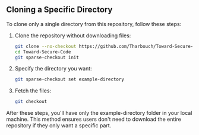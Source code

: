 ## Cloning a Specific Directory

To clone only a single directory from this repository, follow these steps:

1. Clone the repository without downloading files:
   ```bash
   git clone --no-checkout https://github.com/Tharbouch/Toward-Secure-Code.git
   cd Toward-Secure-Code
   git sparse-checkout init
   ```
2. Specify the directory you want:
   
    ```bash
   git sparse-checkout set example-directory
   ```
3. Fetch the files:
   ```bash
   git checkout
   ```
After these steps, you'll have only the example-directory folder in your local machine.
This method ensures users don't need to download the entire repository if they only want a specific part.
